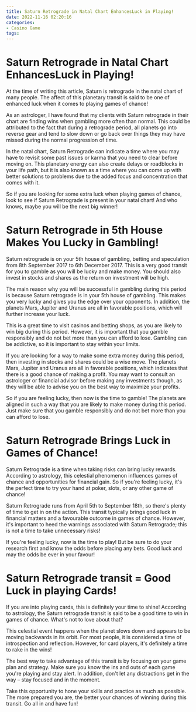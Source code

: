 ```yaml
---
title: Saturn Retrograde in Natal Chart EnhancesLuck in Playing!
date: 2022-11-16 02:20:16
categories:
- Casino Game
tags:
---
```



#  Saturn Retrograde in Natal Chart EnhancesLuck in Playing!

At the time of writing this article, Saturn is retrograde in the natal chart of many people. The affect of this planetary transit is said to be one of enhanced luck when it comes to playing games of chance!

As an astrologer, I have found that my clients with Saturn retrograde in their chart are finding wins when gambling more often than normal. This could be attributed to the fact that during a retrograde period, all planets go into reverse gear and tend to slow down or go back over things they may have missed during the normal progression of time.

In the natal chart, Saturn Retrograde can indicate a time where you may have to revisit some past issues or karma that you need to clear before moving on. This planetary energy can also create delays or roadblocks in your life path, but it is also known as a time where you can come up with better solutions to problems due to the added focus and concentration that comes with it.

So if you are looking for some extra luck when playing games of chance, look to see if Saturn Retrograde is present in your natal chart! And who knows, maybe you will be the next big winner!

#  Saturn Retrograde in 5th House Makes You Lucky in Gambling!

Saturn retrograde is on your 5th house of gambling, betting and speculation from 8th September 2017 to 6th December 2017. This is a very good transit for you to gamble as you will be lucky and make money. You should also invest in stocks and shares as the return on investment will be high.

The main reason why you will be successful in gambling during this period is because Saturn retrograde is in your 5th house of gambling. This makes you very lucky and gives you the edge over your opponents. In addition, the planets Mars, Jupiter and Uranus are all in favorable positions, which will further increase your luck.

This is a great time to visit casinos and betting shops, as you are likely to win big during this period. However, it is important that you gamble responsibly and do not bet more than you can afford to lose. Gambling can be addictive, so it is important to stay within your limits.

If you are looking for a way to make some extra money during this period, then investing in stocks and shares could be a wise move. The planets Mars, Jupiter and Uranus are all in favorable positions, which indicates that there is a good chance of making a profit. You may want to consult an astrologer or financial advisor before making any investments though, as they will be able to advise you on the best way to maximize your profits.

So if you are feeling lucky, then now is the time to gamble! The planets are aligned in such a way that you are likely to make money during this period. Just make sure that you gamble responsibly and do not bet more than you can afford to lose.

#  Saturn Retrograde Brings Luck in Games of Chance!

Saturn Retrograde is a time when taking risks can bring lucky rewards. According to astrology, this celestial phenomenon influences games of chance and opportunities for financial gain. So if you're feeling lucky, it's the perfect time to try your hand at poker, slots, or any other game of chance!

Saturn Retrograde runs from April 5th to September 18th, so there's plenty of time to get in on the action. This transit typically brings good luck in financial matters and a favourable outcome in games of chance. However, it's important to heed the warnings associated with Saturn Retrograde; this is not a time to take unnecessary risks!

If you're feeling lucky, now is the time to play! But be sure to do your research first and know the odds before placing any bets. Good luck and may the odds be ever in your favour!

#  Saturn Retrograde transit = Good Luck in playing Cards!

If you are into playing cards, this is definitely your time to shine! According to astrology, the Saturn retrograde transit is said to be a good time to win in games of chance. What's not to love about that?

This celestial event happens when the planet slows down and appears to be moving backwards in its orbit. For most people, it is considered a time of introspection and reflection. However, for card players, it's definitely a time to rake in the wins!

The best way to take advantage of this transit is by focusing on your game plan and strategy. Make sure you know the ins and outs of each game you're playing and stay alert. In addition, don't let any distractions get in the way – stay focused and in the moment.

Take this opportunity to hone your skills and practice as much as possible. The more prepared you are, the better your chances of winning during this transit. Go all in and have fun!